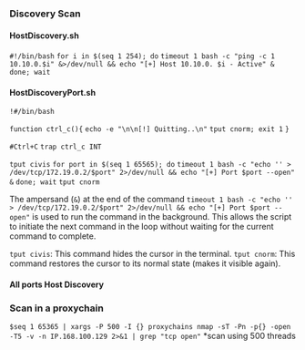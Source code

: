### Discovery Scan
#### HostDiscovery.sh
`#!/bin/bash`
`for i in $(seq 1 254); do`
	`timeout 1 bash -c "ping -c 1 10.10.0.$i" &>/dev/null && echo "[+] Host 10.10.0. $i - Active" &` 
`done; wait`

#### HostDiscoveryPort.sh
 `!#/bin/bash`

`function ctrl_c(){`
	`echo -e "\n\n[!] Quitting..\n"`
	 `tput cnorm; exit 1`
`}`

 `#Ctrl+C`
`trap ctrl_c INT`
 
`tput civis`
`for port in $(seq 1 65565); do`
	`timeout 1 bash -c "echo '' > /dev/tcp/172.19.0.2/$port" 2>/dev/null && echo "[+] Port $port --open" &`
`done; wait`
`tput cnorm`

  
The ampersand (`&`) at the end of the command `timeout 1 bash -c "echo '' > /dev/tcp/172.19.0.2/$port" 2>/dev/null && echo "[+] Port $port --open"` is used to run the command in the background. This allows the script to initiate the next command in the loop without waiting for the current command to complete. 

`tput civis`: This command hides the cursor in the terminal.
`tput cnorm`: This command restores the cursor to its normal state (makes it visible again).

#### All ports Host Discovery

### Scan in a proxychain

`$seq 1 65365 | xargs -P 500 -I {} proxychains nmap -sT -Pn -p{} -open -T5 -v -n IP.168.100.129 2>&1 | grep "tcp open"` *scan using 500 threads

